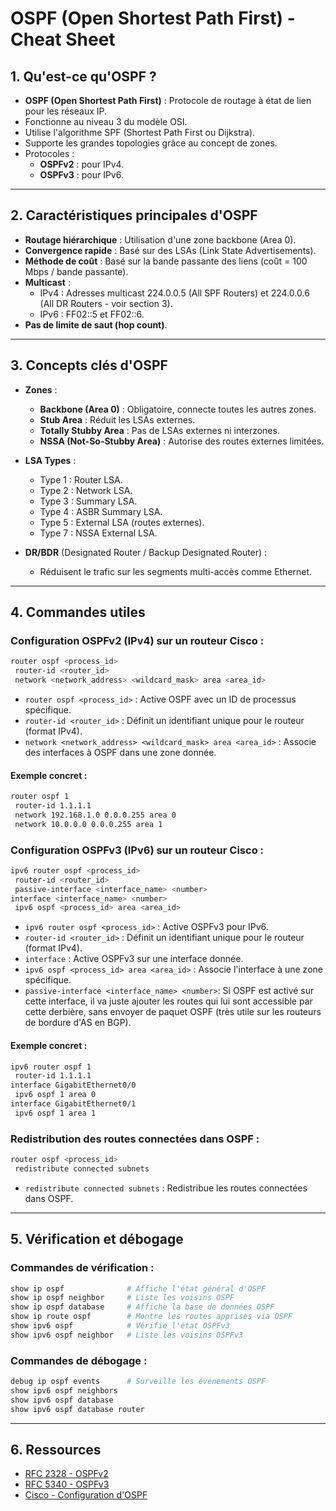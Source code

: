 # OSPF (Open Shortest Path First) - Cheat Sheet

## 1. **Qu'est-ce qu'OSPF ?**
- **OSPF (Open Shortest Path First)** : Protocole de routage à état de lien pour les réseaux IP.
- Fonctionne au niveau 3 du modèle OSI.
- Utilise l'algorithme SPF (Shortest Path First ou Dijkstra).
- Supporte les grandes topologies grâce au concept de zones.
- Protocoles :
  - **OSPFv2** : pour IPv4.
  - **OSPFv3** : pour IPv6.

---

## 2. **Caractéristiques principales d'OSPF**
- **Routage hiérarchique** : Utilisation d'une zone backbone (Area 0).
- **Convergence rapide** : Basé sur des LSAs (Link State Advertisements).
- **Méthode de coût** : Basé sur la bande passante des liens (coût = 100 Mbps / bande passante).
- **Multicast** :
  - IPv4 : Adresses multicast 224.0.0.5 (All SPF Routers) et 224.0.0.6 (All DR Routers - voir section 3).
  - IPv6 : FF02::5 et FF02::6.
- **Pas de limite de saut (hop count)**.

---

## 3. **Concepts clés d'OSPF**
- **Zones** :
  - **Backbone (Area 0)** : Obligatoire, connecte toutes les autres zones.
  - **Stub Area** : Réduit les LSAs externes.
  - **Totally Stubby Area** : Pas de LSAs externes ni interzones.
  - **NSSA (Not-So-Stubby Area)** : Autorise des routes externes limitées.
- **LSA Types** :
  - Type 1 : Router LSA.
  - Type 2 : Network LSA.
  - Type 3 : Summary LSA.
  - Type 4 : ASBR Summary LSA.
  - Type 5 : External LSA (routes externes).
  - Type 7 : NSSA External LSA.

- **DR/BDR** (Designated Router / Backup Designated Router) :
  - Réduisent le trafic sur les segments multi-accès comme Ethernet.

---

## 4. **Commandes utiles**

### Configuration OSPFv2 (IPv4) sur un routeur Cisco :
```bash
router ospf <process_id>
 router-id <router_id>
 network <network_address> <wildcard_mask> area <area_id>
```
- `router ospf <process_id>` : Active OSPF avec un ID de processus spécifique.
- `router-id <router_id>` : Définit un identifiant unique pour le routeur (format IPv4).
- `network <network_address> <wildcard_mask> area <area_id>` : Associe des interfaces à OSPF dans une zone donnée.

#### Exemple concret :
```bash
router ospf 1
 router-id 1.1.1.1
 network 192.168.1.0 0.0.0.255 area 0
 network 10.0.0.0 0.0.0.255 area 1
```

### Configuration OSPFv3 (IPv6) sur un routeur Cisco :
```bash
ipv6 router ospf <process_id>
 router-id <router_id>
 passive-interface <interface_name> <number>
interface <interface_name> <number>
 ipv6 ospf <process_id> area <area_id>
```
- `ipv6 router ospf <process_id>` : Active OSPFv3 pour IPv6.
- `router-id <router_id>` : Définit un identifiant unique pour le routeur (format IPv4).
- `interface` : Active OSPFv3 sur une interface donnée.
- `ipv6 ospf <process_id> area <area_id>` : Associe l'interface à une zone spécifique.
- `passive-interface <interface_name> <number>`: Si OSPF est activé sur cette interface, il va juste ajouter les routes qui lui sont accessible par cette derbière, sans envoyer de paquet OSPF (très utile sur les routeurs de bordure d'AS en BGP).

#### Exemple concret :
```bash
ipv6 router ospf 1
 router-id 1.1.1.1
interface GigabitEthernet0/0
 ipv6 ospf 1 area 0
interface GigabitEthernet0/1
 ipv6 ospf 1 area 1
```

### Redistribution des routes connectées dans OSPF :
```bash
router ospf <process_id>
 redistribute connected subnets
```
- `redistribute connected subnets` : Redistribue les routes connectées dans OSPF.

---

## 5. **Vérification et débogage**
### Commandes de vérification :
```bash
show ip ospf              # Affiche l'état général d'OSPF
show ip ospf neighbor     # Liste les voisins OSPF
show ip ospf database     # Affiche la base de données OSPF
show ip route ospf        # Montre les routes apprises via OSPF
show ipv6 ospf            # Vérifie l'état OSPFv3
show ipv6 ospf neighbor   # Liste les voisins OSPFv3
```

### Commandes de débogage :
```bash
debug ip ospf events      # Surveille les événements OSPF
show ipv6 ospf neighbors
show ipv6 ospf database
show ipv6 ospf database router
```

---

## 6. **Ressources**
- [RFC 2328 - OSPFv2](https://www.rfc-editor.org/rfc/rfc2328)
- [RFC 5340 - OSPFv3](https://www.rfc-editor.org/rfc/rfc5340)
- [Cisco - Configuration d'OSPF](https://www.cisco.com/)
